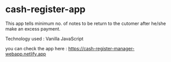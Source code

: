 # cash-register-app

This app tells minimum no. of notes to be return to the cutomer after he/she make an excess payment. 

Technology used : Vanilla JavaScript

you can check the app here :
https://cash-register-manager-webapp.netlify.app

